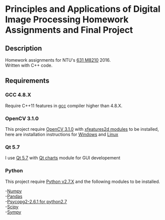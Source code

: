 
Principles and Applications of Digital Image Processing Homework Assignments and Final Project
==========

## Description
Homework assignments for NTU's [631 M8210](https://goo.gl/w5s48U) 2016.  
Written with C++ code.

## Requirements

### GCC 4.8.X
Require C++11 features in [gcc](https://gcc.gnu.org/) compiler higher than 4.8.X.  

### OpenCV 3.1.0
This project require [OpenCV 3.1.0](https://github.com/Itseez/opencv) with [xfeatures2d modules](https://github.com/itseez/opencv_contrib) to be installed, here are installation instructions for [Windows](http://goo.gl/JJ05SU) and [Linux](http://goo.gl/IjybmC)  

### Qt 5.7
I use [Qt 5.7](https://www.qt.io/) with [Qt charts](http://doc.qt.io/qt-5/qtcharts-index.html) module for GUI developement  

### Python
This project require [Python v2.7.X](https://www.python.org) and the following modules to be installed.

-[Numpy](http://www.numpy.org)  
-[Pandas](http://pandas.pydata.org/)  
-[Psycopg2-2.6.1 for python2.7](http://initd.org/psycopg)  
-[Scipy](http://www.scipy.org)  
-[Sympy](http://www.sympy.org/en/index.html)  
